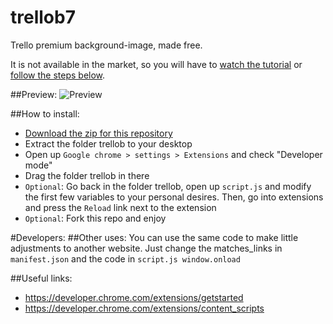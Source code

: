 # trellob7
Trello premium background-image, made free.

It is not available in the market, so you will have to [watch the tutorial](https://youtu.be/elf5_I6jVZ8) or
[follow the steps below](#how-to-install).

##Preview:
![Preview](http://i.imgur.com/1PUwyX1.jpg)

##How to install:
* [Download the zip for this repository](https://github.com/ioanb7/trellob7/archive/master.zip)
* Extract the folder trellob to your desktop
* Open up `Google chrome > settings > Extensions` and check "Developer mode"
* Drag the folder trellob in there
* `Optional`: Go back in the folder trellob, open up `script.js` and modify the first few variables to your personal
desires. Then, go into extensions and press the `Reload` link next to the extension
* `Optional`: Fork this repo and enjoy

#Developers:
##Other uses:
You can use the same code to make little adjustments to another website. Just change the matches_links in
`manifest.json` and the code in `script.js window.onload`

##Useful links:
* https://developer.chrome.com/extensions/getstarted
* https://developer.chrome.com/extensions/content_scripts


